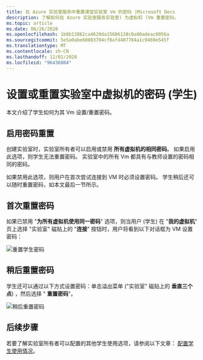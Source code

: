 ```yaml
---
title: 在 Azure 实验室服务中重置课堂实验室 Vm 的密码 |Microsoft Docs
description: 了解如何在 Azure 实验室服务实验室) 为虚拟机 (Vm 重置密码。
ms.topic: article
ms.date: 06/26/2020
ms.openlocfilehash: 1b0b13862ca4620da15606138c0a80adeac8056a
ms.sourcegitcommit: 5e5a0abe60803704cf8afd407784a1c9469e545f
ms.translationtype: MT
ms.contentlocale: zh-CN
ms.lasthandoff: 12/01/2020
ms.locfileid: "96436804"
---
```

# <a name="set-or-reset-password-for-virtual-machines-in-labs-students"></a>设置或重置实验室中虚拟机的密码 (学生) 
本文介绍了学生如何为其 Vm 设置/重置密码。 

## <a name="enable-resetting-of-passwords"></a>启用密码重置
创建实验室时，实验室所有者可以启用或禁用 **所有虚拟机的相同密码**。 如果启用此选项，则学生无法重置密码。 实验室中的所有 Vm 都具有与教师设置的密码相同的密码。 

如果禁用此选项，则用户在首次尝试连接到 VM 时必须设置密码。 学生稍后还可以随时重置密码，如本文最后一节所示。 

## <a name="reset-password-for-the-first-time"></a>首次重置密码
如果已禁用 "**为所有虚拟机使用同一密码**" 选项，则当用户 (学生) 在 "**我的虚拟机**" 页上选择 "实验室" 磁贴上的 "**连接**" 按钮时，用户将看到以下对话框为 VM 设置密码： 

![重置学生密码](./media/how-to-set-virtual-machine-passwords/student-set-password.png)

## <a name="reset-password-later"></a>稍后重置密码
学生还可以通过以下方式设置密码：单击溢出菜单 ("实验室" 磁贴上的 **垂直三个点**) ，然后选择 " **重置密码**"。 

![稍后重置密码](./media/how-to-set-virtual-machine-passwords/student-set-password-2.png)


## <a name="next-steps"></a>后续步骤
若要了解实验室所有者可以配置的其他学生使用选项，请参阅以下文章： [配置学生使用情况](how-to-configure-student-usage.md)。
